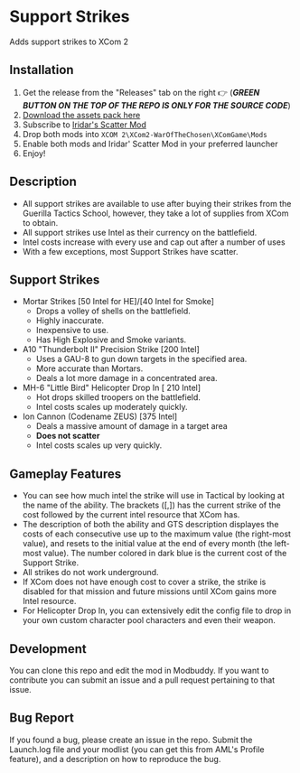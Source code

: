 # Support Strikes
Adds support strikes to XCom 2

## Installation
1. Get the release from the "Releases" tab on the right 👉 (***GREEN BUTTON ON THE TOP OF THE REPO IS ONLY FOR THE SOURCE CODE***)
2. [Download the assets pack here](http://www.mediafire.com/file/632dxx8q9dbpey3/WotC_Gameplay_SupportStrikes_Assets.7z/file)
3. Subscribe to [Iridar's Scatter Mod](https://steamcommunity.com/sharedfiles/filedetails/?id=2025780967&searchtext=Scatter)
4. Drop both mods into `XCOM 2\XCom2-WarOfTheChosen\XComGame\Mods`
5. Enable both mods and Iridar' Scatter Mod in your preferred launcher
6. Enjoy!

## Description
- All support strikes are available to use after buying their strikes from the Guerilla Tactics School, however, they take a lot of supplies from XCom to obtain. 
- All support strikes use Intel as their currency on the battlefield.
- Intel costs increase with every use and cap out after a number of uses
- With a few exceptions, most Support Strikes have scatter.

## Support Strikes
- Mortar Strikes [50 Intel for HE]/[40 Intel for Smoke]
  - Drops a volley of shells on the battlefield.
  - Highly inaccurate.
  - Inexpensive to use.
  - Has High Explosive and Smoke variants.
- A10 "Thunderbolt II" Precision Strike [200 Intel]
  - Uses a GAU-8 to gun down targets in the specified area.
  - More accurate than Mortars.
  - Deals a lot more damage in a concentrated area.
- MH-6 "Little Bird" Helicopter Drop In [ 210 Intel]
  - Hot drops skilled troopers on the battlefield.
  - Intel costs scales up moderately quickly.
- Ion Cannon (Codename ZEUS) [375 Intel]
  - Deals a massive amount of damage in a target area
  - **Does not scatter**
  - Intel costs scales up very quickly.

## Gameplay Features
- You can see how much intel the strike will use in Tactical by looking at the name of the ability. The brackets ([,]) has the current strike of the cost followed by the current intel resource that XCom has.
- The description of both the ability and GTS description displayes the costs of each consecutive use up to the maximum value (the right-most value), and resets to the initial value at the end of every month (the left-most value). The number colored in dark blue is the current cost of the Support Strike.
- All strikes do not work underground.
- If XCom does not have enough cost to cover a strike, the strike is disabled for that mission and future missions until XCom gains more Intel resource.
- For Helicopter Drop In, you can extensively edit the config file to drop in your own custom character pool characters and even their weapon.

## Development
You can clone this repo and edit the mod in Modbuddy. If you want to contribute you can submit an issue and a pull request pertaining to that issue.

## Bug Report
If you found a bug, please create an issue in the repo. Submit the Launch.log file and your modlist (you can get this from AML's Profile feature), and a description on how to reproduce the bug.

